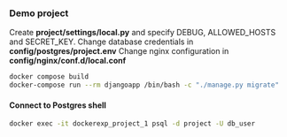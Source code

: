 
### Demo project

Create **project/settings/local.py** and specify DEBUG, ALLOWED_HOSTS and SECRET_KEY.
Change database credentials in **config/postgres/project.env**
Change nginx configuration in **config/nginx/conf.d/local.conf**

```sh
docker compose build
docker-compose run --rm djangoapp /bin/bash -c "./manage.py migrate"
```

#### Connect to Postgres shell
```sh
docker exec -it dockerexp_project_1 psql -d project -U db_user
```
